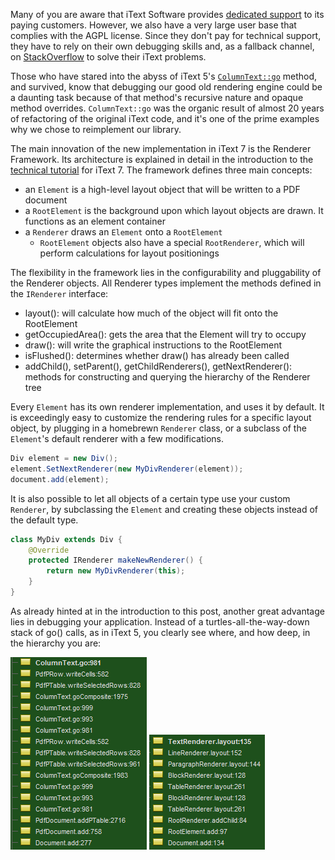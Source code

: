 Many of you are aware that iText Software provides [dedicated support](http://itextpdf.com/support) to its paying customers. However, we also have a very large user base that complies with the AGPL license. Since they don't pay for technical support, they have to rely on their own debugging skills and, as a fallback channel, on [StackOverflow](https://stackoverflow.com/questions/tagged/itext) to solve their iText problems.

Those who have stared into the abyss of iText 5's [`ColumnText::go`](https://github.com/itext/itextpdf/blob/develop/itext/src/main/java/com/itextpdf/text/pdf/ColumnText.java#L997) method, and survived, know that debugging our good old rendering engine could be a daunting task because of that method's recursive nature and opaque method overrides. `ColumnText::go` was the organic result of almost 20 years of refactoring of the original iText code, and it's one of the prime examples why we chose to reimplement our library.

The main innovation of the new implementation in iText 7 is the Renderer Framework. Its architecture is explained in detail in the introduction to the [technical tutorial](http://developers.itextpdf.com/content/itext-7-building-blocks/we-start-overview-classes-and-interfaces) for iText 7. The framework defines three main concepts:

* an `Element` is a high-level layout object that will be written to a PDF document
* a `RootElement` is the background upon which layout objects are drawn. It functions as an element container
* a `Renderer` draws an `Element` onto a `RootElement`
	* `RootElement` objects also have a special `RootRenderer`, which will perform calculations for layout positionings
	
The flexibility in the framework lies in the configurability and pluggability of the Renderer objects. All Renderer types implement the methods defined in the `IRenderer` interface:

* layout(): will calculate how much of the object will fit onto the RootElement
* getOccupiedArea(): gets the area that the Element will try to occupy
* draw(): will write the graphical instructions to the RootElement
* isFlushed(): determines whether draw() has already been called
* addChild(), setParent(), getChildRenderers(), getNextRenderer(): methods for constructing and querying the hierarchy of the Renderer tree

Every `Element` has its own renderer implementation, and uses it by default. It is exceedingly easy to customize the rendering rules for a specific layout object, by plugging in a homebrewn `Renderer` class, or a subclass of the `Element`'s default renderer with a few modifications.

```cs
Div element = new Div();
element.SetNextRenderer(new MyDivRenderer(element));
document.add(element);
```

It is also possible to let all objects of a certain type use your custom `Renderer`, by subclassing the `Element` and creating these objects instead of the default type.

```java
class MyDiv extends Div {
    @Override
    protected IRenderer makeNewRenderer() {
        return new MyDivRenderer(this);
    }
}
```

As already hinted at in the introduction to this post, another great advantage lies in debugging your application. Instead of a turtles-all-the-way-down stack of go() calls, as in iText 5, you clearly see where, and how deep, in the hierarchy you are:

![Debugging a nested table in iText 5](./stackTrace5.png)
![Debugging a nested table in iText 7](./stackTrace7.png)
